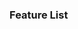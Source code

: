 <link rel="stylesheet" href="{{baseUrl}}/css/textbook.css">

<div class="website-content">

### Feature List

<div id="main">

<include src="./introduction/topicPanel.md" />

</div>
</div>

